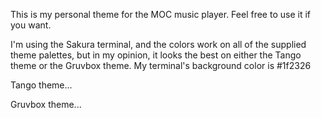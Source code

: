 This is my personal theme for the MOC music player. Feel free to use it if you want. 

I'm using the Sakura terminal, and the colors work on all of the supplied theme palettes, but in my opinion, it looks the best on either the Tango theme or the Gruvbox theme. My terminal's background color is #1f2326

Tango theme...



Gruvbox theme...



